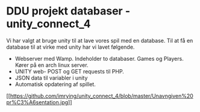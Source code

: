 # DDU projekt databaser - unity_connect_4
Vi har valgt at bruge unity til at lave vores spil med en database. Til at få en database til at virke med unity har vi lavet følgende.

* Webserver med Wamp. Indeholder to databaser. Games og Players. Kører på en arch linux server.
* UNITY web- POST og GET requests til PHP.
* JSON data til variabler i unity
* Automatisk opdatering af spillet. 

[[https://github.com/imrying/unity_connect_4/blob/master/Unavngiven%20pr%C3%A6sentation.jpg]]
